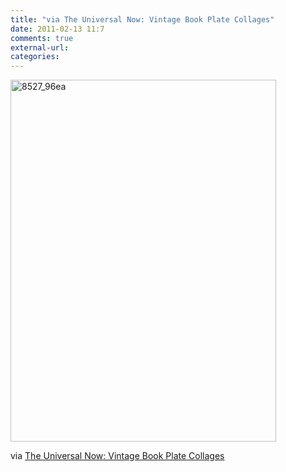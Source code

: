 ```yaml
---
title: "via The Universal Now: Vintage Book Plate Collages"
date: 2011-02-13 11:7
comments: true
external-url:
categories:
---
```

[<img src="http://f.asset.soup.io/asset/1552/8527_96ea.jpeg" width="425" height="579" alt="8527_96ea" />][1]

via [The Universal Now: Vintage Book Plate Collages][2]

  [1]: http://www.brainpickings.org/index.php/2011/02/11/abigail-reynolds-the-universal-now/
  [2]: http://www.brainpickings.org/index.php/2011/02/11/abigail-reynolds-the-universal-now/
